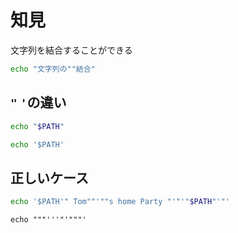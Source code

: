 # 知見

文字列を結合することができる
```bash
echo "文字列の""結合"
```

## `"` `'`の違い

```bash
echo "$PATH"
```

```bash
echo '$PATH'
```

## 正しいケース

```bash
echo '$PATH'" Tom""'""s home Party "'"'"$PATH"'"'
```

```
echo """'''"'"""'
```


